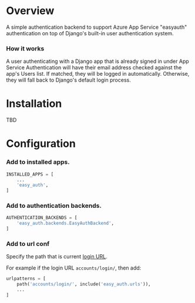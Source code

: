 # Overview

A simple authentication backend to support Azure App Service "easyauth" authentication on top of Django's built-in user authentication system.

### How it works

A user authenticating with a Django app that is already signed in under App Service Authentication will have their email address checked against the app's Users list. If matched, they will be logged in automatically. Otherwise, they will fall back to Django's default login process.

# Installation

TBD

# Configuration

### Add to installed apps.
```py
INSTALLED_APPS = [
    ...
    'easy_auth',
]
```

### Add to authentication backends.
```py
AUTHENTICATION_BACKENDS = [
    'easy_auth.backends.EasyAuthBackend',
]
```

### Add to url conf
Specify the path that is current [login URL](https://docs.djangoproject.com/en/4.0/ref/settings/#login-url).

For example if the login URL `accounts/login/`, then add:

```py
urlpatterns = [
    path('accounts/login/', include('easy_auth.urls')),
    ...
]
```
